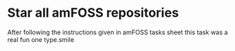 # Star all amFOSS repositories

After following the instructions given in amFOSS tasks sheet this task was a real fun one type.smile


